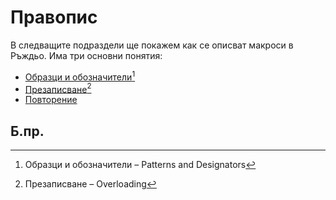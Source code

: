 # Правопис

В следващите подраздели ще покажем как се описват макроси в Ръждьо.
Има три основни понятия:

- [Образци и обозначители][designators][^PD]
- [Презаписване][overloading][^overloading]
- [Повторение][repetition]

[designators]: designators.md
[overloading]: overload.md
[repetition]: repeat.md

## Б.пр.

[^PD]: Образци и обозначители – Patterns and Designators

[^overloading]: Презаписване – Overloading



